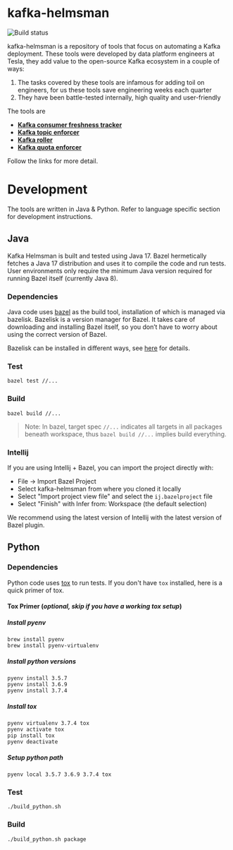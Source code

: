 # kafka-helmsman
![Build status](https://github.com/teslamotors/kafka-helmsman/workflows/CI/badge.svg)

kafka-helmsman is a repository of tools that focus on automating a Kafka deployment.
These tools were developed by data platform engineers at Tesla, they add value to the open-source Kafka ecosystem in a couple of ways:

1. The tasks covered by these tools are infamous for adding toil on engineers, for us these tools save engineering weeks each quarter
2. They have been battle-tested internally, high quality and user-friendly

The tools are

* [**Kafka consumer freshness tracker**](kafka_consumer_freshness_tracker/README.md)
* [**Kafka topic enforcer**](kafka_topic_enforcer/README.md)
* [**Kafka roller**](kafka_roller/README.md)
* [**Kafka quota enforcer**](kafka_quota_enforcer/README.md)

Follow the links for more detail.

# Development

The tools are written in Java & Python. Refer to language specific section for development instructions.

## Java

Kafka Helmsman is built and tested using Java 17. Bazel hermetically fetches a Java 17 distribution and uses it to compile the code and run tests.
User environments only require the minimum Java version required for running Bazel itself (currently Java 8).

### Dependencies

Java code uses [bazel](https://www.bazel.build) as the build tool, installation of which is managed via bazelisk. Bazelisk is a version manager for Bazel. It takes care of downloading and installing Bazel itself, so you don’t have to worry about using the correct version of Bazel.

Bazelisk can be installed in different ways, see [here](https://docs.bazel.build/versions/master/install-bazelisk.html) for details.

### Test

```
bazel test //...
```

### Build

```
bazel build //...
```

> Note: In bazel, target spec `//...` indicates all targets in all packages beneath workspace, thus `bazel build //...` implies build everything.

### Intellij

If you are using Intellij + Bazel, you can import the project directly with:
 * File -> Import Bazel Project
 * Select kafka-helmsman from where you cloned it locally
 * Select "Import project view file" and select the `ij.bazelproject` file
 * Select "Finish" with Infer from: Workspace (the default selection)

We recommend using the latest version of Intellij with the latest version of Bazel plugin.

## Python

### Dependencies

Python code uses [tox](https://tox.readthedocs.io/en/latest/) to run tests. If you don't have `tox` installed, here is a quick primer of tox. 


#### **Tox Primer** (_optional, skip if you have a working tox setup_)
##### Install pyenv
```
brew install pyenv
brew install pyenv-virtualenv
```
##### Install python versions
```
pyenv install 3.5.7
pyenv install 3.6.9
pyenv install 3.7.4
```
##### Install tox
```
pyenv virtualenv 3.7.4 tox
pyenv activate tox
pip install tox
pyenv deactivate
```
##### Setup python path
```
pyenv local 3.5.7 3.6.9 3.7.4 tox
```

### Test

```
./build_python.sh
```

### Build

```
./build_python.sh package
```
